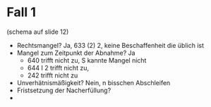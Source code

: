 # Fall 1

(schema auf slide 12)

- Rechtsmangel? Ja, 633 (2) 2, keine Beschaffenheit die üblich ist
- Mangel zum Zeitpunkt der Abnahme? Ja
  - 640 trifft nicht zu, S kannte Mangel nicht
  - 644 I 2 trifft nicht zu,
  - 242 trifft nicht zu
- Unverhätnismäßigkeit? Nein, n bisschen Abschleifen
- Fristsetzung der Nacherfüllung?
- 
